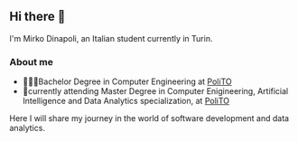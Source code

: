 ## Hi there 👋
I'm Mirko Dinapoli, an Italian student currently in Turin.

<!--
<img align="right" width="256" height="170" src="https://assets.vogue.com/photos/633eefaf4f85bd18e8ffbc47/master/w_2560%2Cc_limit/GettyImages-690073036.jpg">
-->

### About me
- 🧑🏻‍🎓Bachelor Degree in Computer Engineering at [PoliTO](https://www.polito.it/)
- 📖currently attending Master Degree in Computer Enigineering, Artificial Intelligence and Data Analytics specialization, at [PoliTO](https://www.polito.it/)

Here I will share my journey in the world of software development and data analytics.
